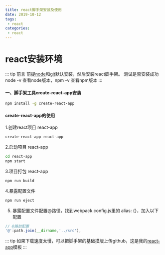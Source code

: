 ```yaml
--- 
title: react脚手架安装及使用
date: 2019-10-12
tags: 
 - react
categories:
 - react
---
```

# react安装环境

::: tip 前言
前提[node](http://nodejs.cn/)和[git](https://git-scm.com/)默认安装，然后安装react脚手架。
测试是否安装成功 node -v 查看node版本，npm -v 查看npm版本
:::

#### 一、脚手架工具create-react-app安装

```sh
npm install -g create-react-app

```
#### create-react-app的使用

1.创建react项目 react-app

```sh
create-react-app react-app

```
2.启动项目 react-app

```sh
cd react-app
npm start
```
3.项目打包 react-app

```sh
npm run build
```
4.暴露配置文件

```sh
npm run eject
```
5. 暴露配置文件配置@路径，找到webpack.config.js里的 alias: {}，加入以下配置
```webpack.config.js
// @路劲配置
'@':path.join(__dirname,'../src'),
```

::: tip 
如果下载速度太慢，可以把脚手架的基础摸版上传github，这是我的[react-app](https://github.com/tanxi2019/react)模板
:::
